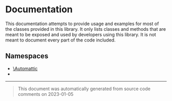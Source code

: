 # Documentation

This documentation attempts to provide usage and examples for most of the classes provided in this library. It only lists
classes and methods that are meant to be exposed and used by developers using this library. It is not meant to document every part of the code included.

## Namespaces

* [\Automattic](namespaces/automattic.md)
*
--------
> This document was automatically generated from source code comments on 2023-01-05
